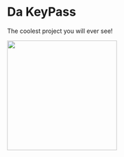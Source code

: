 # Da KeyPass
The coolest project you will ever see!

<img src="https://lh3.googleusercontent.com/_HFjr6Sg_Ia3aN80ROYFDQXH57E8j2o8G2A0VBoSS5wjkv3ITg8vGIwWc8leDKi-BQPIyUFIoQd-CKLvqVgrF4ouIp2thzwVgXIyofB_gDewi-o6DExNICYE2PgPC-QkT3hPpbzpKQXNoT3aVmWKvMQ2-tpg3LUKIoM83lKXDNHZM6K-0CKSYjG_s5t8fItnLKwJFaL2S2MlEqBU838bANiMBvjf98Or1SUDEaxgciU1I1EYK50GjcdiSD0L9hoDqUDk7RHP__jGGFPosX7Q1UjLtpQMxPbX5EAJgeVf5SKLezAQ-c5SDRjtOWGlF1fZe5TKxdBkE7z9hA0TjCGny4QsRrB7Q1C1U80z7A8uoP09vBE2CMoggseOt6rguibrIDSjd4ZE-3TJ1dR8E5VAgAxkQpnXSm2WZhi6BQHseScOZcLtht6iHxhOf4DQm6n1fHMJsaXIbndO9Kk0xmxpCPK9LyDNhDfgAWuSw-3uyPIL_JN97fbvFdkCcAyMZ-xlV6dsgxBhcDPT3GQGHHFCza_oC7pwVydAnm8SjXCKe6prf7kWIZvIU-_ikgQfA0b2ggK3B7bWlOoVJ66KTCByOY49k2DWsCGKzXh3FURLE6XF53FFzMqXoGYDEd81McZ4qL6cOPrbeMfcqX5RTm4j8ZnJD-CO5XQQ1VCN2FvOzbv8HtiqVH7SQ8Vfn-Wi=s625-no?authuser=0" width="256">
